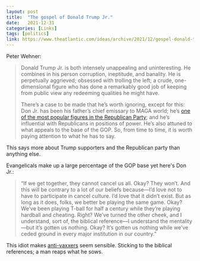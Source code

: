 ```yaml
---
layout: post
title:  "The gospel of Donald Trump Jr."
date:   2021-12-31
categories: [Links]
tags: [politics]
link: https://www.theatlantic.com/ideas/archive/2021/12/gospel-donald-trump-jr/621122/?utm_source=feed
---
```


Peter Wehner:

>Donald Trump Jr. is both intensely unappealing and uninteresting. He combines in his person corruption, ineptitude, and banality. He is perpetually aggrieved; obsessed with trolling the left; a crude, one-dimensional figure who has done a remarkably good job of keeping from public view any redeeming qualities he might have.
>
>There’s a case to be made that he’s worth ignoring, except for this: Don Jr. has been his father’s chief emissary to MAGA world; he’s [one of the most popular figures in the Republican Party](http://fabriziolee.com/2021/07/26/first-look-don-jr-ron-desantis-dominate-poll-gop-frontrunners/); and he’s influential with Republicans in positions of power. He’s also attuned to what appeals to the base of the GOP. So, from time to time, it is worth paying attention to what he has to say.

This says more about Trump supporters and the Republican party than anything else.

Evangelicals make up a large percentage of the GOP base yet here's Don Jr.:

>“If we get together, they cannot cancel us all. Okay? They won’t. And this will be contrary to a lot of our beliefs because—I’d love not to have to participate in cancel culture. I’d love that it didn’t exist. But as long as it does, folks, we better be playing the same game. Okay? We’ve been playing T-ball for half a century while they’re playing hardball and cheating. Right? We’ve turned the other cheek, and I understand, sort of, the biblical reference—I understand the mentality—but it’s gotten us nothing. Okay? It’s gotten us nothing while we’ve ceded ground in every major institution in our country.”

This idiot makes [anti-vaxxers](https://www.who.int/immunization/sage/meetings/2016/october/8_Best-practice-guidance-respond-vocal-vaccine-deniers-public.pdf) seem sensible. Sticking to the biblical references; a man reaps what he sows.
